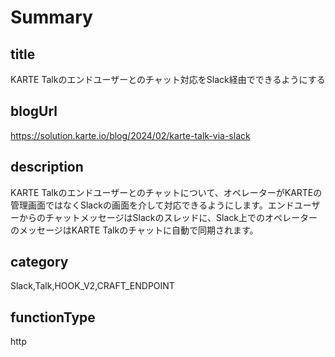 # Summary

## title

KARTE Talkのエンドユーザーとのチャット対応をSlack経由でできるようにする

## blogUrl
https://solution.karte.io/blog/2024/02/karte-talk-via-slack

## description

KARTE Talkのエンドユーザーとのチャットについて、オペレーターがKARTEの管理画面ではなくSlackの画面を介して対応できるようにします。エンドユーザーからのチャットメッセージはSlackのスレッドに、Slack上でのオペレーターのメッセージはKARTE Talkのチャットに自動で同期されます。

## category

Slack,Talk,HOOK_V2,CRAFT_ENDPOINT

## functionType

http